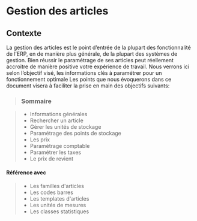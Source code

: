 # Gestion des articles

## Contexte

La gestion des articles est le point d’entrée de la plupart des fonctionnalité de l’ERP, en de manière plus générale, de la plupart des systèmes de gestion.
Bien réussir le paramétrage de ses articles peut réellement accroitre de manière positive votre expérience de travail. Nous verrons ici selon l’objectif visé, les informations clés à paramétrer pour un fonctionnement optimale
Les points que nous évoquerons dans ce document visera à faciliter la prise en main des objectifs suivants:

> ### Sommaire

> * Informations générales
> * Rechercher un article
> * Gérer les unités de stockage
> * Paramétrage des points de stockage
> * Les prix
> * Paramétrage comptable
> * Paramétrer les taxes
> * Le prix de revient

#### Référence avec

> * Les familles d'articles
> * Les codes barres
> * Les templates d'articles
> * Les unités de mesures
> * Les classes statistiques
